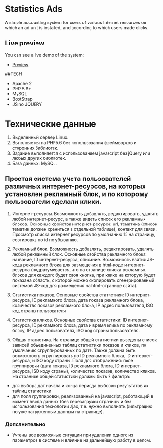 # Statistics Ads

A simple accounting system for users of various Internet resources on which an ad unit is installed, and according to which users made clicks.

## Live preview
You can see a live demo of the system:

* [Preview](http://statistics.ang.center)

##TECH
- Apache 2
- PHP 5.6+
- MySQL
- BootStrap
- JS no JQUERY

# Технические данные
1. Выделенный сервер Linux.
2. Выполняется на PHP5.6 без использования фреймворков и сторонних библиотек.
3. Задание выполняется с использованием javascript без jQuery или любых других библиотек.
4. База данных: MySQL.



## Простая система учета пользователей различных интернет-ресурсов, на которых установлен рекламный блок, и по которому пользователи сделали клики.

1. Интернет-ресурсы.
Возможность добавлять, редактировать, удалять любой интернет-ресурс, а также видеть список его
рекламных блоков.
Основные свойства интернет-ресурса: url, тематика (список тематик должен храниться в отдельной
таблице), контакт для связи.
Просмотр списка интернет ресурсов по умолчанию 15 на страницу, сортировка по id по убыванию.

2. Рекламный блок.
Возможность добавлять, редактировать, удалять любой рекламный блок.
Основные свойства рекламного блока: название, ID интернет-ресурса, описание.
Возможность взятия JS-кода рекламного блока для размещения в html-коде интернет-ресурса
(подразумевается, что на странице списка рекламных блоков для каждого будет своя кнопка, при
клике на которую будет показана область, с которой можно скопировать сгенерированный системой
JS-код для размещения на html-странице сайта).

3. Статистика показов.
Основные свойства статистики: ID интернет-ресурса, ID рекламного блока, дата показа рекламного
блока, количество показов рекламного блока, IP адрес пользователя, ISO код страны пользователя

4. Статистика кликов.
Основные свойства статистики: ID интернет-ресурса, ID рекламного блока, дата и время клика по
рекламному блоку, IP адрес пользователя, ISO код страны пользователя.

5. Общая статистика.
На странице общей статистики выведены список записей объединенных таблиц статистики
показов и кликов, по умолчанию сгруппированных по дате. Также должна быть возможность
сгруппировать по ID рекламного блока, ID интернет-ресурса, и ISO коду страны.
Поля для отображения: поле группировки (дата показа, ID рекламного блока, ID интернет-ресурса,
ISO коду страны), количество показов, количество кликов.
На странице общей статистики должны быть 2 фильтра:
- для выбора дат начала и конца периода выборки результатов из таблиц статистики
- для поля группировки, реализованный на javascript, работающий в момент ввода данных (без
перезагрузки страницы и без использования технологии ajax, т.е. нужно выполнять фильтрацию по
уже загруженным данным на странице).

### Дополнительно
- Учтены все возможные ситуации при удалении одного из параметров в системе и
влияние на дальнейшую работу в целом.
